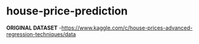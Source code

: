 # house-price-prediction

**ORIGINAL DATASET** -https://www.kaggle.com/c/house-prices-advanced-regression-techniques/data
